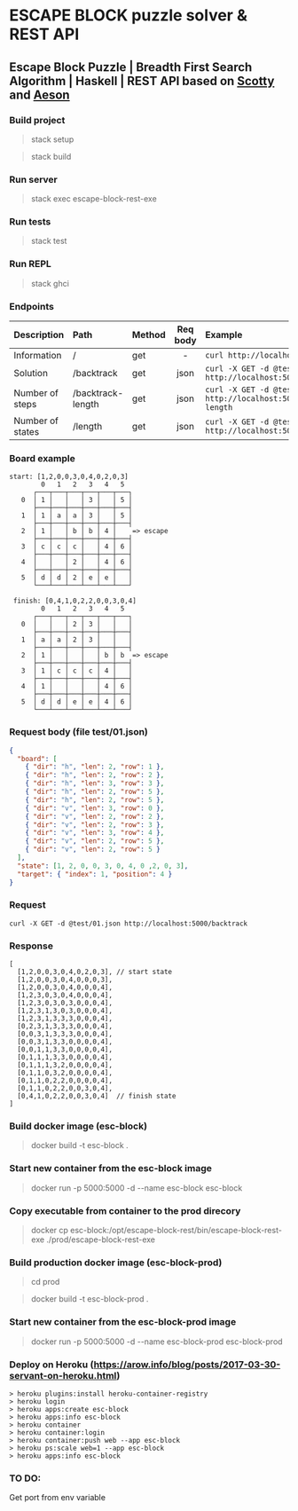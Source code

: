 # ESCAPE BLOCK puzzle solver & REST API

## Escape Block Puzzle | Breadth First Search Algorithm | Haskell | REST API based on [Scotty](https://github.com/scotty-web/scotty) and [Aeson](https://github.com/bos/aeson)

### Build project
> stack setup

> stack build

### Run server
> stack exec escape-block-rest-exe

### Run tests
> stack test

### Run REPL
> stack ghci

### Endpoints

| Description      | Path              | Method | Req body | Example
|:-----------------|:------------------|:-------|:--------:|:-
| Information      | /                 | get    | -        | `curl http://localhost:5000/`
| Solution         | /backtrack        | get    | json     | `curl -X GET -d @test/01.json http://localhost:5000/backtrack`
| Number of steps  | /backtrack-length | get    | json     | `curl -X GET -d @test/01.json http://localhost:5000/backtrack-length`
| Number of states | /length           | get    | json     | `curl -X GET -d @test/01.json http://localhost:5000/length`

### Board example

```
start: [1,2,0,0,3,0,4,0,2,0,3]
        0   1   2   3   4   5
      ┌───┬───┬───┬───┬───┬───┐
   0  │ 1 │   │   │ 3 │   │ 5 │
      ├───┼───┼───┼───┼───┼───┤
   1  │ 1 │ a │ a │ 3 │   │ 5 │
      ├───┼───┼───┼───┼───┼───┤
   2  │ 1 │   │ b │ b │ 4 │    => escape
      ├───┼───┼───┼───┼───┼───┤
   3  │ c │ c │ c │   │ 4 │ 6 │
      ├───┼───┼───┼───┼───┼───┤
   4  │   │   │ 2 │   │ 4 │ 6 │
      ├───┼───┼───┼───┼───┼───┤
   5  │ d │ d │ 2 │ e │ e │   │
      └───┴───┴───┴───┴───┴───┘

 finish: [0,4,1,0,2,2,0,0,3,0,4]
        0   1   2   3   4   5
      ┌───┬───┬───┬───┬───┬───┐
   0  │   │   │ 2 │ 3 │   │   │
      ├───┼───┼───┼───┼───┼───┤
   1  │ a │ a │ 2 │ 3 │   │   │
      ├───┼───┼───┼───┼───┼───┤
   2  │ 1 │   │   │   │ b │ b  => escape
      ├───┼───┼───┼───┼───┼───┤
   3  │ 1 │ c │ c │ c │ 4 │   │
      ├───┼───┼───┼───┼───┼───┤
   4  │ 1 │   │   │   │ 4 │ 6 │
      ├───┼───┼───┼───┼───┼───┤
   5  │ d │ d │ e │ e │ 4 │ 6 │
      └───┴───┴───┴───┴───┴───┘
```

### Request body (file test/01.json)
``` json
{
  "board": [
    { "dir": "h", "len": 2, "row": 1 },
    { "dir": "h", "len": 2, "row": 2 },
    { "dir": "h", "len": 3, "row": 3 },
    { "dir": "h", "len": 2, "row": 5 },
    { "dir": "h", "len": 2, "row": 5 },
    { "dir": "v", "len": 3, "row": 0 },
    { "dir": "v", "len": 2, "row": 2 },
    { "dir": "v", "len": 2, "row": 3 },
    { "dir": "v", "len": 3, "row": 4 },
    { "dir": "v", "len": 2, "row": 5 },
    { "dir": "v", "len": 2, "row": 5 }
  ],
  "state": [1, 2, 0, 0, 3, 0, 4, 0 ,2, 0, 3],
  "target": { "index": 1, "position": 4 }
}
```

### Request
```
curl -X GET -d @test/01.json http://localhost:5000/backtrack
```

### Response
```
[
  [1,2,0,0,3,0,4,0,2,0,3], // start state
  [1,2,0,0,3,0,4,0,0,0,3],
  [1,2,0,0,3,0,4,0,0,0,4],
  [1,2,3,0,3,0,4,0,0,0,4],
  [1,2,3,0,3,0,3,0,0,0,4],
  [1,2,3,1,3,0,3,0,0,0,4],
  [1,2,3,1,3,3,3,0,0,0,4],
  [0,2,3,1,3,3,3,0,0,0,4],
  [0,0,3,1,3,3,3,0,0,0,4],
  [0,0,3,1,3,3,0,0,0,0,4],
  [0,0,1,1,3,3,0,0,0,0,4],
  [0,1,1,1,3,3,0,0,0,0,4],
  [0,1,1,1,3,2,0,0,0,0,4],
  [0,1,1,0,3,2,0,0,0,0,4],
  [0,1,1,0,2,2,0,0,0,0,4],
  [0,1,1,0,2,2,0,0,3,0,4],
  [0,4,1,0,2,2,0,0,3,0,4]  // finish state
]
```

### Build docker image (esc-block)
> docker build -t esc-block .

### Start new container from the esc-block image
> docker run -p 5000:5000 -d --name esc-block esc-block

### Copy executable from container to the prod direcory
> docker cp esc-block:/opt/escape-block-rest/bin/escape-block-rest-exe ./prod/escape-block-rest-exe

### Build production docker image (esc-block-prod)
> cd prod

> docker build -t esc-block-prod .

### Start new container from the esc-block-prod image
> docker run -p 5000:5000 -d --name esc-block-prod esc-block-prod

### Deploy on Heroku (https://arow.info/blog/posts/2017-03-30-servant-on-heroku.html)
```
> heroku plugins:install heroku-container-registry
> heroku login
> heroku apps:create esc-block
> heroku apps:info esc-block
> heroku container
> heroku container:login
> heroku container:push web --app esc-block
> heroku ps:scale web=1 --app esc-block
> heroku apps:info esc-block
```

### TO DO:
Get port from env variable